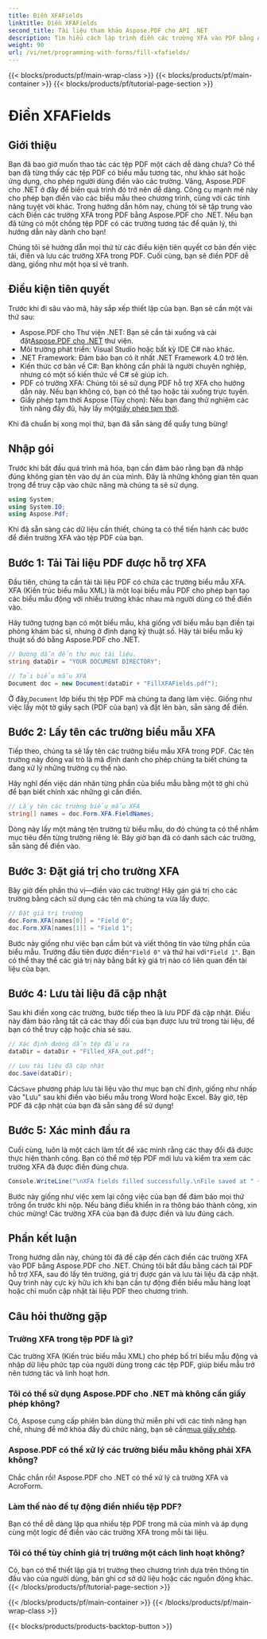 ```yaml
---
title: Điền XFAFields
linktitle: Điền XFAFields
second_title: Tài liệu tham khảo Aspose.PDF cho API .NET
description: Tìm hiểu cách lập trình điền các trường XFA vào PDF bằng Aspose.PDF cho .NET với hướng dẫn từng bước này. Khám phá các công cụ thao tác PDF đơn giản và mạnh mẽ.
weight: 90
url: /vi/net/programming-with-forms/fill-xfafields/
---
```


{{< blocks/products/pf/main-wrap-class >}}
{{< blocks/products/pf/main-container >}}
{{< blocks/products/pf/tutorial-page-section >}}

# Điền XFAFields

## Giới thiệu

Bạn đã bao giờ muốn thao tác các tệp PDF một cách dễ dàng chưa? Có thể bạn đã từng thấy các tệp PDF có biểu mẫu tương tác, như khảo sát hoặc ứng dụng, cho phép người dùng điền vào các trường. Vâng, Aspose.PDF cho .NET ở đây để biến quá trình đó trở nên dễ dàng. Công cụ mạnh mẽ này cho phép bạn điền vào các biểu mẫu theo chương trình, cùng với các tính năng tuyệt vời khác. Trong hướng dẫn hôm nay, chúng tôi sẽ tập trung vào cách Điền các trường XFA trong PDF bằng Aspose.PDF cho .NET. Nếu bạn đã từng có một chồng tệp PDF có các trường tương tác để quản lý, thì hướng dẫn này dành cho bạn!

Chúng tôi sẽ hướng dẫn mọi thứ từ các điều kiện tiên quyết cơ bản đến việc tải, điền và lưu các trường XFA trong PDF. Cuối cùng, bạn sẽ điền PDF dễ dàng, giống như một họa sĩ vẽ tranh.

## Điều kiện tiên quyết

Trước khi đi sâu vào mã, hãy sắp xếp thiết lập của bạn. Bạn sẽ cần một vài thứ sau:

-  Aspose.PDF cho Thư viện .NET: Bạn sẽ cần tải xuống và cài đặt[Aspose.PDF cho .NET](https://releases.aspose.com/pdf/net/) thư viện.
- Môi trường phát triển: Visual Studio hoặc bất kỳ IDE C# nào khác.
- .NET Framework: Đảm bảo bạn có ít nhất .NET Framework 4.0 trở lên.
- Kiến thức cơ bản về C#: Bạn không cần phải là người chuyên nghiệp, nhưng có một số kiến thức về C# sẽ giúp ích.
- PDF có trường XFA: Chúng tôi sẽ sử dụng PDF hỗ trợ XFA cho hướng dẫn này. Nếu bạn không có, bạn có thể tạo hoặc tải xuống trực tuyến.
-  Giấy phép tạm thời Aspose (Tùy chọn): Nếu bạn đang thử nghiệm các tính năng đầy đủ, hãy lấy một[giấy phép tạm thời](https://purchase.aspose.com/temporary-license/).

Khi đã chuẩn bị xong mọi thứ, bạn đã sẵn sàng để quẩy tưng bừng!

## Nhập gói

Trước khi bắt đầu quá trình mã hóa, bạn cần đảm bảo rằng bạn đã nhập đúng không gian tên vào dự án của mình. Đây là những không gian tên quan trọng để truy cập vào chức năng mà chúng ta sẽ sử dụng.

```csharp
using System;
using System.IO;
using Aspose.Pdf;
```

Khi đã sẵn sàng các dữ liệu cần thiết, chúng ta có thể tiến hành các bước để điền trường XFA vào tệp PDF của bạn.

## Bước 1: Tải Tài liệu PDF được hỗ trợ XFA

Đầu tiên, chúng ta cần tải tài liệu PDF có chứa các trường biểu mẫu XFA. XFA (Kiến trúc biểu mẫu XML) là một loại biểu mẫu PDF cho phép bạn tạo các biểu mẫu động với nhiều trường khác nhau mà người dùng có thể điền vào.

Hãy tưởng tượng bạn có một biểu mẫu, khá giống với biểu mẫu bạn điền tại phòng khám bác sĩ, nhưng ở định dạng kỹ thuật số. Hãy tải biểu mẫu kỹ thuật số đó bằng Aspose.PDF cho .NET.

```csharp
// Đường dẫn đến thư mục tài liệu.
string dataDir = "YOUR DOCUMENT DIRECTORY";

// Tải biểu mẫu XFA
Document doc = new Document(dataDir + "FillXFAFields.pdf");
```

 Ở đây,`Document` lớp biểu thị tệp PDF mà chúng ta đang làm việc. Giống như việc lấy một tờ giấy sạch (PDF của bạn) và đặt lên bàn, sẵn sàng để điền.

## Bước 2: Lấy tên các trường biểu mẫu XFA

Tiếp theo, chúng ta sẽ lấy tên các trường biểu mẫu XFA trong PDF. Các tên trường này đóng vai trò là mã định danh cho phép chúng ta biết chúng ta đang xử lý những trường cụ thể nào.

Hãy nghĩ đến việc dán nhãn từng phần của biểu mẫu bằng một tờ ghi chú để bạn biết chính xác những gì cần điền.

```csharp
// Lấy tên các trường biểu mẫu XFA
string[] names = doc.Form.XFA.FieldNames;
```

Dòng này lấy một mảng tên trường từ biểu mẫu, do đó chúng ta có thể nhắm mục tiêu đến từng trường riêng lẻ. Bây giờ bạn đã có danh sách các trường, sẵn sàng để điền vào.

## Bước 3: Đặt giá trị cho trường XFA

Bây giờ đến phần thú vị—điền vào các trường! Hãy gán giá trị cho các trường bằng cách sử dụng các tên mà chúng ta vừa lấy được.

```csharp
// Đặt giá trị trường
doc.Form.XFA[names[0]] = "Field 0";
doc.Form.XFA[names[1]] = "Field 1";
```

 Bước này giống như việc bạn cầm bút và viết thông tin vào từng phần của biểu mẫu. Trường đầu tiên được điền`"Field 0"` và thứ hai với`"Field 1"`. Bạn có thể thay thế các giá trị này bằng bất kỳ giá trị nào có liên quan đến tài liệu của bạn.

## Bước 4: Lưu tài liệu đã cập nhật

Sau khi điền xong các trường, bước tiếp theo là lưu PDF đã cập nhật. Điều này đảm bảo rằng tất cả các thay đổi của bạn được lưu trữ trong tài liệu, để bạn có thể truy cập hoặc chia sẻ sau.

```csharp
// Xác định đường dẫn tệp đầu ra
dataDir = dataDir + "Filled_XFA_out.pdf";

// Lưu tài liệu đã cập nhật
doc.Save(dataDir);
```

 Các`Save` phương pháp lưu tài liệu vào thư mục bạn chỉ định, giống như nhấp vào "Lưu" sau khi điền vào biểu mẫu trong Word hoặc Excel. Bây giờ, tệp PDF đã cập nhật của bạn đã sẵn sàng để sử dụng!

## Bước 5: Xác minh đầu ra

Cuối cùng, luôn là một cách làm tốt để xác minh rằng các thay đổi đã được thực hiện thành công. Bạn có thể mở tệp PDF mới lưu và kiểm tra xem các trường XFA đã được điền đúng chưa.

```csharp
Console.WriteLine("\nXFA fields filled successfully.\nFile saved at " + dataDir);
```

Bước này giống như việc xem lại công việc của bạn để đảm bảo mọi thứ trông ổn trước khi nộp. Nếu bảng điều khiển in ra thông báo thành công, xin chúc mừng! Các trường XFA của bạn đã được điền và lưu đúng cách.

## Phần kết luận

Trong hướng dẫn này, chúng tôi đã đề cập đến cách điền các trường XFA vào PDF bằng Aspose.PDF cho .NET. Chúng tôi bắt đầu bằng cách tải PDF hỗ trợ XFA, sau đó lấy tên trường, giá trị được gán và lưu tài liệu đã cập nhật. Quy trình này cực kỳ hữu ích khi bạn cần tự động điền biểu mẫu hàng loạt hoặc chỉ muốn cập nhật tài liệu PDF theo chương trình.

## Câu hỏi thường gặp

### Trường XFA trong tệp PDF là gì?
Các trường XFA (Kiến trúc biểu mẫu XML) cho phép bố trí biểu mẫu động và nhập dữ liệu phức tạp của người dùng trong các tệp PDF, giúp biểu mẫu trở nên tương tác và linh hoạt hơn.

### Tôi có thể sử dụng Aspose.PDF cho .NET mà không cần giấy phép không?
 Có, Aspose cung cấp phiên bản dùng thử miễn phí với các tính năng hạn chế, nhưng để mở khóa đầy đủ chức năng, bạn sẽ cần[mua giấy phép](https://purchase.aspose.com/buy).

### Aspose.PDF có thể xử lý các trường biểu mẫu không phải XFA không?
Chắc chắn rồi! Aspose.PDF cho .NET có thể xử lý cả trường XFA và AcroForm.

### Làm thế nào để tự động điền nhiều tệp PDF?
Bạn có thể dễ dàng lặp qua nhiều tệp PDF trong mã của mình và áp dụng cùng một logic để điền vào các trường XFA trong mỗi tài liệu.

### Tôi có thể tùy chỉnh giá trị trường một cách linh hoạt không?
Có, bạn có thể thiết lập giá trị trường theo chương trình dựa trên thông tin đầu vào của người dùng, bản ghi cơ sở dữ liệu hoặc các nguồn động khác.
{{< /blocks/products/pf/tutorial-page-section >}}

{{< /blocks/products/pf/main-container >}}
{{< /blocks/products/pf/main-wrap-class >}}

{{< blocks/products/products-backtop-button >}}

